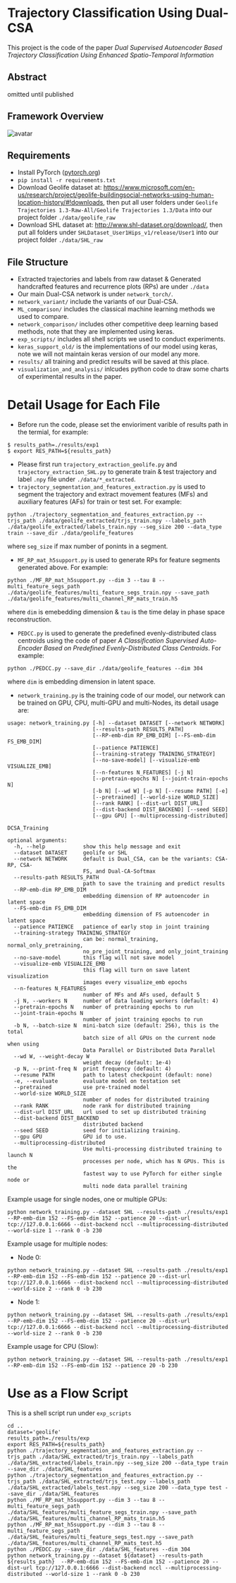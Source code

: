 # Trajectory Classification Using Dual-CSA
This project is the code of the paper _Dual Supervised Autoencoder Based Trajectory Classification Using Enhanced Spatio-Temporal Information_



## Abstract
omitted until published

## Framework Overview
![avatar](framework.png)

##  Requirements
- Install PyTorch ([pytorch.org](http://pytorch.org))
- `pip install -r requirements.txt`
- Download Geolife dataset at: https://www.microsoft.com/en-us/research/project/geolife-buildingsocial-networks-using-human-location-history/#!downloads, then put all user folders under `Geolife Trajectories 1.3-Raw-All/Geolife Trajectories 1.3/Data` into our project folder `./data/geolife_raw`
- Download SHL dataset at: http://www.shl-dataset.org/download/, then put all folders under `SHLDataset_User1Hips_v1/release/User1` into our project folder `./data/SHL_raw`

## File Structure
- Extracted trajectories and labels from raw dataset & Generated handcrafted features and recurrence plots (RPs) are under `./data`
- Our main Dual-CSA network is under `network_torch/`.
- `network_variant/` include the variants of our Dual-CSA.
- `ML_comparison/` includes the classical machine learning methods we used to compare.
- `network_comparison/` includes other competitive deep learning based methods, note that they are implemented using keras.
- `exp_scripts/` includes all shell scripts we used to conduct experiments.
- `keras_support_old/` is the implementations of our model using keras, note we will not maintain keras version of our model any more.
- `results/` all training and predict results will be saved at this place.
- `visualization_and_analysis/` inlcudes python code to draw some charts of experimental results in the paper.


# Detail Usage for Each File  
- Before run the code, please set the envioriment varible of results path in the termial, for example:  
```
$ results_path=./results/exp1
$ export RES_PATH=${results_path}
```
- Please first run `trajectory_extraction_geolife.py` and `trajectory_extraction_SHL.py` to generate train & test trajectory and label `.npy` file under `./data/*_extracted`.
- `trajectory_segmentation_and_features_extraction.py` is used to segment the trajectory and extract movement features (MFs) and auxiliary features (AFs) for train or test set. For example:  
```
python ./trajectory_segmentation_and_features_extraction.py --trjs_path ./data/geolife_extracted/trjs_train.npy --labels_path ./data/geolife_extracted/labels_train.npy --seg_size 200 --data_type train --save_dir ./data/geolife_features
``` 
where `seg_size` if max number of ponints in a segment.
- `MF_RP_mat_h5support.py` is used to generate RPs for feature segments generated above. For example: 
 ````
 python ./MF_RP_mat_h5support.py --dim 3 --tau 8 --multi_feature_segs_path ./data/geolife_features/multi_feature_segs_train.npy --save_path ./data/geolife_features/multi_channel_RP_mats_train.h5
````
where `dim` is emebedding dimension & `tau` is the time delay in phase space reconstruction.

- `PEDCC.py` is used to generate the predefined evenly-distributed class centroids using the code of paper _A Classification Supervised Auto-Encoder Based on Predefined Evenly-Distributed Class Centroids_. For example:  
```
python ./PEDCC.py --save_dir ./data/geolife_features --dim 304
```
where `dim` is embedding dimension in latent space.
- `network_training.py` is the training code of our model, our network can be trained on GPU, CPU, multi-GPU and multi-Nodes, its detail usage are:  
```
usage: network_training.py [-h] --dataset DATASET [--network NETWORK]
                           [--results-path RESULTS_PATH]
                           [--RP-emb-dim RP_EMB_DIM] [--FS-emb-dim FS_EMB_DIM]
                           [--patience PATIENCE]
                           [--training-strategy TRAINING_STRATEGY]
                           [--no-save-model] [--visualize-emb VISUALIZE_EMB]
                           [--n-features N_FEATURES] [-j N]
                           [--pretrain-epochs N] [--joint-train-epochs N]
                           [-b N] [--wd W] [-p N] [--resume PATH] [-e]
                           [--pretrained] [--world-size WORLD_SIZE]
                           [--rank RANK] [--dist-url DIST_URL]
                           [--dist-backend DIST_BACKEND] [--seed SEED]
                           [--gpu GPU] [--multiprocessing-distributed]

DCSA_Training

optional arguments:
  -h, --help            show this help message and exit
  --dataset DATASET     geolife or SHL
  --network NETWORK     default is Dual_CSA, can be the variants: CSA-RP, CSA-
                        FS, and Dual-CA-Softmax
  --results-path RESULTS_PATH
                        path to save the training and predict results
  --RP-emb-dim RP_EMB_DIM
                        embedding dimension of RP autoencoder in latent space
  --FS-emb-dim FS_EMB_DIM
                        embedding dimension of FS autoencoder in latent space
  --patience PATIENCE   patience of early stop in joint training
  --training-strategy TRAINING_STRATEGY
                        can be: normal_training, normal_only_pretraining,
                        no_pre_joint_training, and only_joint_training
  --no-save-model       this flag will not save model
  --visualize-emb VISUALIZE_EMB
                        this flag will turn on save latent visualization
                        images every visualize_emb epochs
  --n-features N_FEATURES
                        number of MFs and AFs used, default 5
  -j N, --workers N     number of data loading workers (default: 4)
  --pretrain-epochs N   number of pretraining epochs to run
  --joint-train-epochs N
                        number of joint training epochs to run
  -b N, --batch-size N  mini-batch size (default: 256), this is the total
                        batch size of all GPUs on the current node when using
                        Data Parallel or Distributed Data Parallel
  --wd W, --weight-decay W
                        weight decay (default: 1e-4)
  -p N, --print-freq N  print frequency (default: 4)
  --resume PATH         path to latest checkpoint (default: none)
  -e, --evaluate        evaluate model on testation set
  --pretrained          use pre-trained model
  --world-size WORLD_SIZE
                        number of nodes for distributed training
  --rank RANK           node rank for distributed training
  --dist-url DIST_URL   url used to set up distributed training
  --dist-backend DIST_BACKEND
                        distributed backend
  --seed SEED           seed for initializing training.
  --gpu GPU             GPU id to use.
  --multiprocessing-distributed
                        Use multi-processing distributed training to launch N
                        processes per node, which has N GPUs. This is the
                        fastest way to use PyTorch for either single node or
                        multi node data parallel training
```
 Example usage for single nodes, one or multiple GPUs:  
```
python network_training.py --dataset SHL --results-path ./results/exp1  --RP-emb-dim 152 --FS-emb-dim 152 --patience 20 --dist-url tcp://127.0.0.1:6666 --dist-backend nccl --multiprocessing-distributed --world-size 1 --rank 0 -b 230 
```
Example usage for multiple nodes: 
   - Node 0:  
   ```
python network_training.py --dataset SHL --results-path ./results/exp1  --RP-emb-dim 152 --FS-emb-dim 152 --patience 20 --dist-url tcp://127.0.0.1:6666 --dist-backend nccl --multiprocessing-distributed --world-size 2 --rank 0 -b 230
   ```  
    
   - Node 1:  
   ```
python network_training.py --dataset SHL --results-path ./results/exp1  --RP-emb-dim 152 --FS-emb-dim 152 --patience 20 --dist-url tcp://127.0.0.1:6666 --dist-backend nccl --multiprocessing-distributed --world-size 2 --rank 0 -b 230 
   ```
Example usage for CPU (Slow):
```
python network_training.py --dataset SHL --results-path ./results/exp1  --RP-emb-dim 152 --FS-emb-dim 152 --patience 20 -b 230 
```

# Use as a Flow Script
This is a shell script run under `exp_scripts`
```
cd ..
dataset='geolife'
results_path=./results/exp
export RES_PATH=${results_path}
python ./trajectory_segmentation_and_features_extraction.py --trjs_path ./data/SHL_extracted/trjs_train.npy --labels_path ./data/SHL_extracted/labels_train.npy --seg_size 200 --data_type train --save_dir ./data/SHL_features
python ./trajectory_segmentation_and_features_extraction.py --trjs_path ./data/SHL_extracted/trjs_test.npy --labels_path ./data/SHL_extracted/labels_test.npy --seg_size 200 --data_type test --save_dir ./data/SHL_features
python ./MF_RP_mat_h5support.py --dim 3 --tau 8 --multi_feature_segs_path ./data/SHL_features/multi_feature_segs_train.npy --save_path ./data/SHL_features/multi_channel_RP_mats_train.h5
python ./MF_RP_mat_h5support.py --dim 3 --tau 8 --multi_feature_segs_path ./data/SHL_features/multi_feature_segs_test.npy --save_path ./data/SHL_features/multi_channel_RP_mats_test.h5
python ./PEDCC.py --save_dir ./data/SHL_features --dim 304
python network_training.py --dataset ${dataset} --results-path ${results_path}  --RP-emb-dim 152 --FS-emb-dim 152 --patience 20 --dist-url tcp://127.0.0.1:6666 --dist-backend nccl --multiprocessing-distributed --world-size 1 --rank 0 -b 230
```
